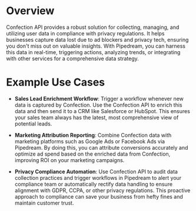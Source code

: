 # Overview

Confection API provides a robust solution for collecting, managing, and utilizing user data in compliance with privacy regulations. It helps businesses capture data lost due to ad blockers and privacy tech, ensuring you don't miss out on valuable insights. With Pipedream, you can harness this data in real-time, triggering actions, analyzing trends, or integrating with other services for a comprehensive data strategy.

# Example Use Cases

- **Sales Lead Enrichment Workflow**: Trigger a workflow whenever new data is captured by Confection. Use the Confection API to enrich this data and then send it to a CRM like Salesforce or HubSpot. This ensures your sales team always has the latest, most comprehensive view of potential leads.

- **Marketing Attribution Reporting**: Combine Confection data with marketing platforms such as Google Ads or Facebook Ads via Pipedream. By doing this, you can attribute conversions accurately and optimize ad spend based on the enriched data from Confection, improving ROI on your marketing campaigns.

- **Privacy Compliance Automation**: Use Confection API to audit data collection practices and trigger workflows in Pipedream to alert your compliance team or automatically rectify data handling to ensure alignment with GDPR, CCPA, or other privacy regulations. This proactive approach to compliance can save your business from hefty fines and maintain customer trust.
